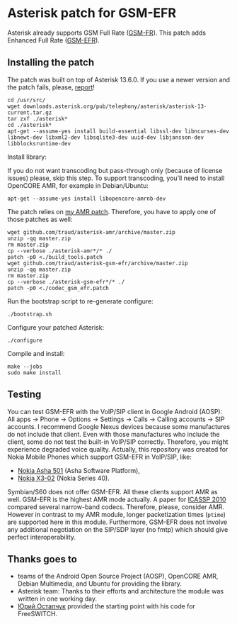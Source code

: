 # Asterisk patch for GSM-EFR

Asterisk already supports GSM Full Rate ([GSM-FR](http://tools.ietf.org/html/rfc3551#section-4.5.8)). This patch adds Enhanced Full Rate ([GSM-EFR](http://tools.ietf.org/html/rfc3551#section-4.5.9)).

## Installing the patch

The patch was built on top of Asterisk 13.6.0. If you use a newer version and the patch fails, please, [report](http://help.github.com/articles/creating-an-issue/)!

    cd /usr/src/
    wget downloads.asterisk.org/pub/telephony/asterisk/asterisk-13-current.tar.gz
    tar zxf ./asterisk*
    cd ./asterisk*
    apt-get --assume-yes install build-essential libssl-dev libncurses-dev libnewt-dev libxml2-dev libsqlite3-dev uuid-dev libjansson-dev libblocksruntime-dev

Install library:

If you do not want transcoding but pass-through only (because of license issues) please, skip this step. To support transcoding, you’ll need to install OpenCORE AMR, for example in Debian/Ubuntu:

    apt-get --assume-yes install libopencore-amrnb-dev

The patch relies on [my AMR patch](http://github.com/traud/asterisk-amr). Therefore, you have to apply one of those patches as well:

    wget github.com/traud/asterisk-amr/archive/master.zip
    unzip -qq master.zip
    rm master.zip
    cp --verbose ./asterisk-amr*/* ./
    patch -p0 <./build_tools.patch
    wget github.com/traud/asterisk-gsm-efr/archive/master.zip
    unzip -qq master.zip
    rm master.zip
    cp --verbose ./asterisk-gsm-efr*/* ./
    patch -p0 <./codec_gsm_efr.patch

Run the bootstrap script to re-generate configure:

    ./bootstrap.sh

Configure your patched Asterisk:

    ./configure

Compile and install:

    make --jobs
    sudo make install

## Testing
You can test GSM-EFR with the VoIP/SIP client in Google Android (AOSP): All apps → Phone → Options → Settings → Calls → Calling accounts → SIP accounts. I recommend Google Nexus devices because some manufactures do not include that client. Even with those manufactures who include the client, some do not test the built-in VoIP/SIP correctly. Therefore, you might experience degraded voice quality. Actually, this repository was created for Nokia Mobile Phones which support GSM-EFR in VoIP/SIP, like:

* [Nokia Asha 501](http://www.gsmarena.com/nokia_asha_501-5445.php) (Asha Software Platform),
* [Nokia X3-02](http://n0kvoip.orgfree.com/faq.html) (Nokia Series 40).

Symbian/S60 does not offer GSM-EFR. All these clients support AMR as well. GSM-EFR is the highest AMR mode actually. A paper for [ICASSP 2010](http://research.nokia.com/files/public/%5B11%5D_ICASSP2010_Voice%20Quality%20Evaluation%20of%20Various%20Codecs.pdf) compared several narrow-band codecs. Therefore, please, consider AMR. However in contrast to my AMR module, longer packetization times (`ptime`) are supported here in this module. Furthermore, GSM-EFR does not involve any additional negotiation on the SIP/SDP layer (no fmtp) which should give perfect interoperability.

## Thanks goes to
* teams of the Android Open Source Project (AOSP), OpenCORE AMR, Debian Multimedia, and Ubuntu for providing the library.
* Asterisk team: Thanks to their efforts and architecture the module was written in one working day.
* [Юрий Остапчук](http://code.google.com/p/fs-mod-opencore-amr/source/browse/mod_opencore_amr/mod_opencore_amr.c) provided the starting point with his code for FreeSWITCH.